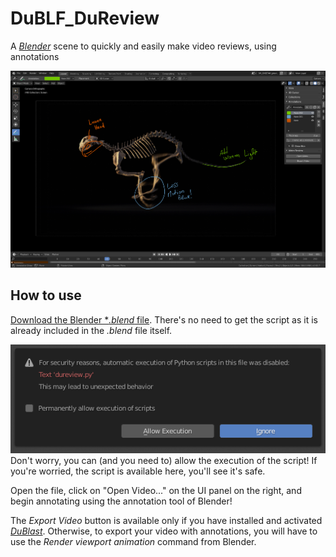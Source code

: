 # DuBLF_DuReview
A [*Blender*](http://blender.org) scene to quickly and easily make video reviews, using annotations

![](https://raw.githubusercontent.com/Rainbox-dev/DuBLF_DuReview/master/src-docs/screenshot.png)

## How to use

[Download the Blender **.blend* file](https://github.com/Rainbox-dev/DuBLF_DuReview/raw/master/DuReview.blend). There's no need to get the script as it is already included in the *.blend* file itself.

![](https://raw.githubusercontent.com/Rainbox-dev/DuBLF_DuReview/master/src-docs/allow_execution.png)  
Don't worry, you can (and you need to) allow the execution of the script! If you're worried, the script is available here, you'll see it's safe.

Open the file, click on "Open Video..." on the UI panel on the right, and begin annotating using the annotation tool of Blender!

The *Export Video* button is available only if you have installed and activated [*DuBlast*](https://rainboxlab.org/tools/dublast/). Otherwise, to export your video with annotations, you will have to use the *Render viewport animation* command from Blender.

